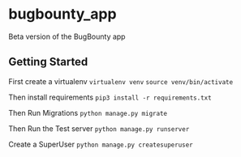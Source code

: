 # bugbounty_app
Beta version of the BugBounty app

## Getting Started

First create a virtualenv
``virtualenv venv``
``source venv/bin/activate``

Then install requirements
``pip3 install -r requirements.txt``

Then Run Migrations
``python manage.py migrate``

Then Run the Test server
``python manage.py runserver``

Create a SuperUser
``python manage.py createsuperuser``
